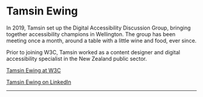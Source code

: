 # Tamsin Ewing

In 2019, Tamsin set up the Digital Accessibility Discussion Group, bringing together accessibility champions in Wellington. The group has been meeting once a month, around a table with a little wine and food, ever since.

Prior to joining W3C, Tamsin worked as a content designer and digital accessibility specialist in the New Zealand public sector.

[Tamsin Ewing at W3C](https://www.w3.org/staff/#tamsin)

[Tamsin Ewing on LinkedIn](https://www.linkedin.com/in/tamsinewing/) 

---
